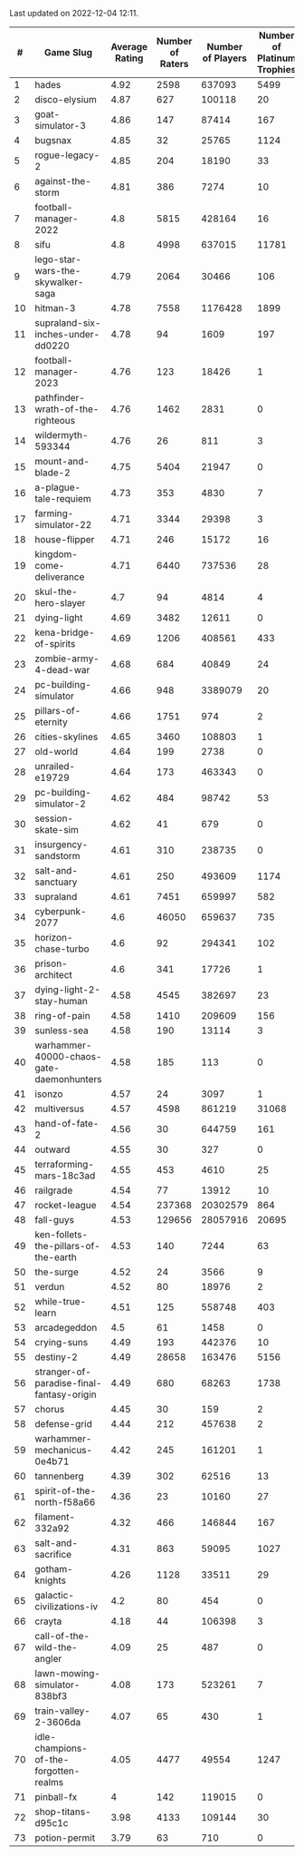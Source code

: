 Last updated on 2022-12-04 12:11.


|#|Game Slug|Average Rating|Number of Raters|Number of Players|Number of Platinum Trophies|Max Rarity (%)|
|---|---|---|---|---|---|---|
|1|hades|4.92|2598|637093|5499|89|
|2|disco-elysium|4.87|627|100118|20|28|
|3|goat-simulator-3|4.86|147|87414|167|91|
|4|bugsnax|4.85|32|25765|1124|97|
|5|rogue-legacy-2|4.85|204|18190|33|1|
|6|against-the-storm|4.81|386|7274|10|30|
|7|football-manager-2022|4.8|5815|428164|16|49|
|8|sifu|4.8|4998|637015|11781|96|
|9|lego-star-wars-the-skywalker-saga|4.79|2064|30466|106|98|
|10|hitman-3|4.78|7558|1176428|1899|48|
|11|supraland-six-inches-under-dd0220|4.78|94|1609|197|99|
|12|football-manager-2023|4.76|123|18426|1|80|
|13|pathfinder-wrath-of-the-righteous|4.76|1462|2831|0|43|
|14|wildermyth-593344|4.76|26|811|3|5|
|15|mount-and-blade-2|4.75|5404|21947|0|9|
|16|a-plague-tale-requiem|4.73|353|4830|7|92|
|17|farming-simulator-22|4.71|3344|29398|3|80|
|18|house-flipper|4.71|246|15172|16|93|
|19|kingdom-come-deliverance|4.71|6440|737536|28|30|
|20|skul-the-hero-slayer|4.7|94|4814|4|96|
|21|dying-light|4.69|3482|12611|0|97|
|22|kena-bridge-of-spirits|4.69|1206|408561|433|94|
|23|zombie-army-4-dead-war|4.68|684|40849|24|67|
|24|pc-building-simulator|4.66|948|3389079|20|48|
|25|pillars-of-eternity|4.66|1751|974|2|80|
|26|cities-skylines|4.65|3460|108803|1|74|
|27|old-world|4.64|199|2738|0|85|
|28|unrailed-e19729|4.64|173|463343|0|4|
|29|pc-building-simulator-2|4.62|484|98742|53|75|
|30|session-skate-sim|4.62|41|679|0|27|
|31|insurgency-sandstorm|4.61|310|238735|0|6|
|32|salt-and-sanctuary|4.61|250|493609|1174|83|
|33|supraland|4.61|7451|659997|582|99|
|34|cyberpunk-2077|4.6|46050|659637|735|62|
|35|horizon-chase-turbo|4.6|92|294341|102|84|
|36|prison-architect|4.6|341|17726|1|35|
|37|dying-light-2-stay-human|4.58|4545|382697|23|1|
|38|ring-of-pain|4.58|1410|209609|156|96|
|39|sunless-sea|4.58|190|13114|3|37|
|40|warhammer-40000-chaos-gate-daemonhunters|4.58|185|113|0|96|
|41|isonzo|4.57|24|3097|1|61|
|42|multiversus|4.57|4598|861219|31068|78|
|43|hand-of-fate-2|4.56|30|644759|161|72|
|44|outward|4.55|30|327|0|77|
|45|terraforming-mars-18c3ad|4.55|453|4610|25|63|
|46|railgrade|4.54|77|13912|10|98|
|47|rocket-league|4.54|237368|20302579|864|76|
|48|fall-guys|4.53|129656|28057916|20695|5|
|49|ken-follets-the-pillars-of-the-earth|4.53|140|7244|63|48|
|50|the-surge|4.52|24|3566|9|94|
|51|verdun|4.52|80|18976|2|73|
|52|while-true-learn|4.51|125|558748|403|93|
|53|arcadegeddon|4.5|61|1458|0|93|
|54|crying-suns|4.49|193|442376|10|65|
|55|destiny-2|4.49|28658|163476|5156|95|
|56|stranger-of-paradise-final-fantasy-origin|4.49|680|68263|1738|98|
|57|chorus|4.45|30|159|2|86|
|58|defense-grid|4.44|212|457638|2|80|
|59|warhammer-mechanicus-0e4b71|4.42|245|161201|1|24|
|60|tannenberg|4.39|302|62516|13|86|
|61|spirit-of-the-north-f58a66|4.36|23|10160|27|61|
|62|filament-332a92|4.32|466|146844|167|93|
|63|salt-and-sacrifice|4.31|863|59095|1027|91|
|64|gotham-knights|4.26|1128|33511|29|1|
|65|galactic-civilizations-iv|4.2|80|454|0|89|
|66|crayta|4.18|44|106398|3|23|
|67|call-of-the-wild-the-angler|4.09|25|487|0|90|
|68|lawn-mowing-simulator-838bf3|4.08|173|523261|7|87|
|69|train-valley-2-3606da|4.07|65|430|1|89|
|70|idle-champions-of-the-forgotten-realms|4.05|4477|49554|1247|4|
|71|pinball-fx|4|142|119015|0|86|
|72|shop-titans-d95c1c|3.98|4133|109144|30|98|
|73|potion-permit|3.79|63|710|0|98|
